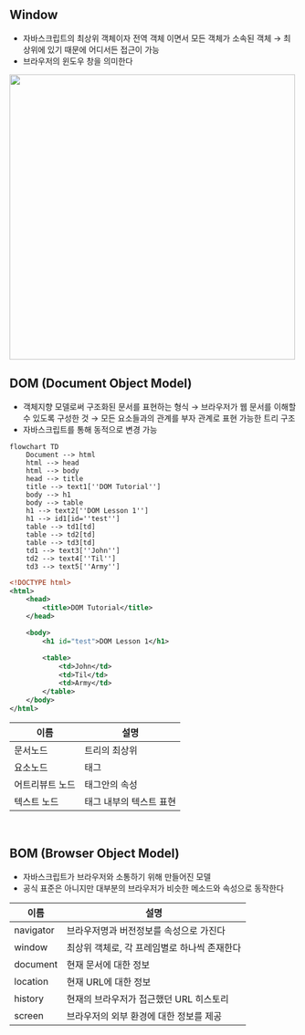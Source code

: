 <!-- --- --><!-- title: 문서 구조 --><!-- updated: 2023-01-06 07:42:13Z --><!-- created: 2022-12-31 08:31:12Z --><!-- latitude: 37.44491680 --><!-- longitude: 127.13886840 --><!-- altitude: 0.0000 --><!-- --- -->## Window- 자바스크립트의 최상위 객체이자 전역 객체 이면서 모든 객체가 소속된 객체  → 최상위에 있기 때문에 어디서든 접근이 가능- 브라우저의 윈도우 창을 의미한다<img src="/joplinRes/_resources/2dfc7656c86d93d685b4a285fb877c75.png" width="500"/>## DOM (Document Object Model)- 객체지향 모델로써 구조화된 문서를 표현하는 형식  → 브라우저가 웹 문서를 이해할 수 있도록 구성한 것  → 모든 요소들과의 관계를 부자 관계로 표현 가능한 트리 구조- 자바스크립트를 통해 동적으로 변경 가능```mermaidflowchart TD	Document --> html	html --> head	html --> body	head --> title	title --> text1[''DOM Tutorial'']	body --> h1	body --> table	h1 --> text2[''DOM Lesson 1'']	h1 --> id1[id=''test'']	table --> td1[td]	table --> td2[td]	table --> td3[td]	td1 --> text3[''John'']	td2 --> text4[''Til'']	td3 --> text5[''Army'']``````xml<!DOCTYPE html><html>	<head>		<title>DOM Tutorial</title>	</head>	<body>		<h1 id="test">DOM Lesson 1</h1>		<table>			<td>John</td>			<td>Til</td>			<td>Army</td>		</table>	</body></html>```|이름|설명||--|--||문서노드| 트리의 최상위||요소노드| 태그||어트리뷰트 노드| 태그안의 속성||텍스트 노드| 태그 내부의 텍스트 표현|<br>## BOM (Browser Object Model)- 자바스크립트가 브라우저와 소통하기 위해 만들어진 모델- 공식 표준은 아니지만 대부분의 브라우저가 비슷한 메소드와 속성으로 동작한다|이름|설명||--|--||navigator | 브라우저명과 버전정보를 속성으로 가진다     ||window    | 최상위 객체로, 각 프레임별로 하나씩 존재한다 ||document  |  현재 문서에 대한 정보              ||location  |  현재 URL에 대한 정보             ||history   |   현재의 브라우저가 접근했던 URL 히스토리 ||screen    |  브라우저의 외부 환경에 대한 정보를 제공   |